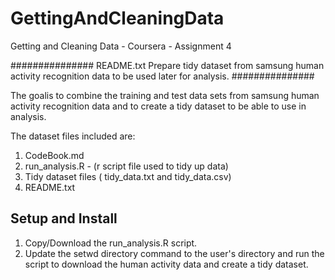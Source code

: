 # GettingAndCleaningData
Getting and Cleaning Data - Coursera - Assignment 4

###############
README.txt
Prepare tidy dataset from samsung human activity recognition data to be used later for analysis.
###############

The goalis to combine the training and test data sets from samsung human activity recognition data and to create a tidy dataset to be able to use in analysis.

The dataset files included are:

1. CodeBook.md
2. run_analysis.R - (r script file used to tidy up data) 
3. Tidy dataset files ( tidy_data.txt and tidy_data.csv)
4. README.txt

Setup and Install
-----------------
1. Copy/Download the run_analysis.R script.
2. Update the setwd directory command to the user's directory and run the script to download the human activity data and create a tidy dataset.
